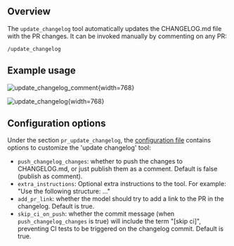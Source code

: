 ## Overview

The `update_changelog` tool automatically updates the CHANGELOG.md file with the PR changes.
It can be invoked manually by commenting on any PR:

```
/update_changelog
```

## Example usage

![update_changelog_comment](https://codium.ai/images/pr_agent/update_changelog_comment.png){width=768}

![update_changelog](https://codium.ai/images/pr_agent/update_changelog.png){width=768}

## Configuration options

Under the section `pr_update_changelog`, the [configuration file](https://github.com/Codium-ai/pr-agent/blob/main/pr_agent/settings/configuration.toml#L50) contains options to customize the 'update changelog' tool:

- `push_changelog_changes`: whether to push the changes to CHANGELOG.md, or just publish them as a comment. Default is false (publish as comment).
- `extra_instructions`: Optional extra instructions to the tool. For example: "Use the following structure: ..."
- `add_pr_link`: whether the model should try to add a link to the PR in the changelog. Default is true.
- `skip_ci_on_push`: whether the commit message (when `push_changelog_changes` is true) will include the term "[skip ci]", preventing CI tests to be triggered on the changelog commit. Default is true.
